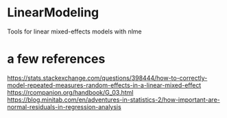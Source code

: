 # LinearModeling
Tools for linear mixed-effects models with nlme

# a few references
https://stats.stackexchange.com/questions/398444/how-to-correctly-model-repeated-measures-random-effects-in-a-linear-mixed-effect
https://rcompanion.org/handbook/G_03.html
https://blog.minitab.com/en/adventures-in-statistics-2/how-important-are-normal-residuals-in-regression-analysis
